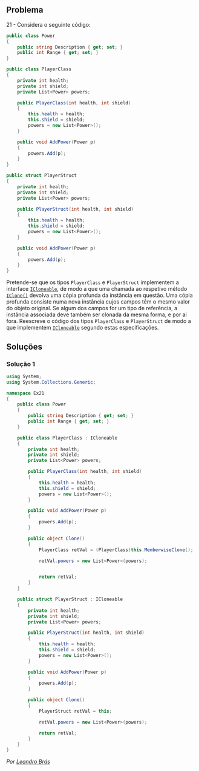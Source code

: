 ## Problema

21 - Considera o seguinte código:

```cs
public class Power
{
    public string Description { get; set; }
    public int Range { get; set; }
}

public class PlayerClass
{
    private int health;
    private int shield;
    private List<Power> powers;

    public PlayerClass(int health, int shield)
    {
        this.health = health;
        this.shield = shield;
        powers = new List<Power>();
    }

    public void AddPower(Power p)
    {
        powers.Add(p);
    }
}

public struct PlayerStruct
{
    private int health;
    private int shield;
    private List<Power> powers;

    public PlayerStruct(int health, int shield)
    {
        this.health = health;
        this.shield = shield;
        powers = new List<Power>();
    }

    public void AddPower(Power p)
    {
        powers.Add(p);
    }
}
```

Pretende-se que os tipos `PlayerClass` e `PlayerStruct` implementem a interface
[`ICloneable`](https://docs.microsoft.com/dotnet/api/system.icloneable), de
modo a que uma chamada ao respetivo método
[`IClone()`](https://docs.microsoft.com/dotnet/api/system.icloneable.clone)
devolva uma cópia profunda da instância em questão. Uma cópia profunda consiste
numa nova instância cujos campos têm o mesmo valor do objeto original. Se algum
dos campos for um tipo de referência, a instância associada deve também ser
clonada da mesma forma, e por ai fora. Reescreve o código dos tipos
`PlayerClass` e `PlayerStruct` de modo a que implementem
[`ICloneable`](https://docs.microsoft.com/dotnet/api/system.icloneable) segundo
estas especificações.

## Soluções

### Solução 1

```cs
using System;
using System.Collections.Generic;

namespace Ex21
{
    public class Power
    {
        public string Description { get; set; }
        public int Range { get; set; }
    }

    public class PlayerClass : ICloneable
    {
        private int health;
        private int shield;
        private List<Power> powers;

        public PlayerClass(int health, int shield)
        {
            this.health = health;
            this.shield = shield;
            powers = new List<Power>();
        }

        public void AddPower(Power p)
        {
            powers.Add(p);
        }

        public object Clone()
        {
            PlayerClass retVal = (PlayerClass)this.MemberwiseClone();

            retVal.powers = new List<Power>(powers);


            return retVal;
        }
    }

    public struct PlayerStruct : ICloneable
    {
        private int health;
        private int shield;
        private List<Power> powers;

        public PlayerStruct(int health, int shield)
        {
            this.health = health;
            this.shield = shield;
            powers = new List<Power>();
        }

        public void AddPower(Power p)
        {
            powers.Add(p);
        }

        public object Clone()
        {
            PlayerStruct retVal = this;

            retVal.powers = new List<Power>(powers);

            return retVal;
        }
    }
}
```

*Por [Leandro Brás](https://github.com/xShadoWalkeR)*